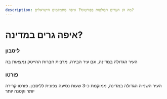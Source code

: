```yaml
---
description: מה הן הערים הבולטות בפורטוגל? איפה מתמקמים הישראלים?
---
```


# איפה גרים במדינה?

### ליסבון

העיר הגדולה במדינה, וגם עיר הבירה. מרבית חברות ההייטק נמצאות בה

### פורטו

העיר השנייה הגדולה במדינה, ממוקמת כ-3 שעות נסיעה צפונית לליסבון. פורטו קרירה יותר וקטנה יותר
